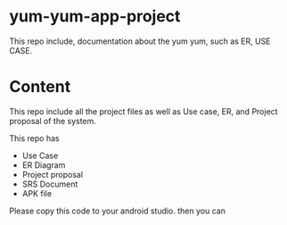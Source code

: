 # yum-yum-app-project
This repo include, documentation about the yum yum, such as ER, USE CASE.

# Content 

This repo include all the project files as well as Use case, ER, and Project proposal of the system.

This repo has 
* Use Case
* ER Diagram
* Project proposal
* SRS Document
* APK file

Please copy this code to your android studio. then you can 
